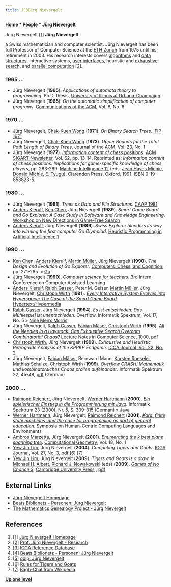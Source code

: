 ```yaml
---
title: JC3BCrg Nievergelt
---
```

**[Home](Home "Home") \* [People](People "People") \* Jürg Nievergelt**



 [](http://www.jn.inf.ethz.ch/index.html) Jürg Nievergelt <a id="cite-note-1" href="#cite-ref-1">[1]</a> 
**Jürg Nievergelt**,  

a Swiss mathematician and computer scientist. Jürg Nievergelt has been full Professor of Computer Science at the [ETH Zurich](ETH_Zurich "ETH Zurich") from 1975 until his retirement in 2003. His research interests covers [algorithms](Algorithms "Algorithms") and [data structures](Data "Data"), interactive systems, [user interfaces](https://en.wikipedia.org/wiki/User_interface), heuristic and [exhaustive search](Brute-Force "Brute-Force"), and [parallel computation](https://en.wikipedia.org/wiki/Parallel_computing) <a id="cite-note-2" href="#cite-ref-2">[2]</a>. 



### 1965 ...


* Jürg Nievergelt (**1965**). *Applications of automata theory to programming*. Ph.D. thesis, [University of Illinois at Urbana-Champaign](University_of_Illinois_at_Urbana-Champaign "University of Illinois at Urbana-Champaign")
* Jürg Nievergelt (**1965**). *On the automatic simplification of computer programs*. [Communications of the ACM](ACM#Communications "ACM"), Vol. 8, No. 6


### 1970 ...


* Jürg Nievergelt, [Chak-Kuen Wong](Mathematician#CKWong "Mathematician") (**1971**). *On Binary Search Trees*. [IFIP 1971](Conferences#IFIP5 "Conferences")
* Jürg Nievergelt, [Chak-Kuen Wong](Mathematician#CKWong "Mathematician") (**1973**). *Upper Bounds for the Total Path Length of Binary Trees*. [Journal of the ACM](ACM#Journal "ACM"), Vol. 20, No. 1
* Jürg Nievergelt (**1977**). *[Information content of chess positions](Workshop_Chess_and_Mathematics#Information "Workshop Chess and Mathematics").* [ACM SIGART Newsletter](ACM#SIG "ACM"), Vol. 62, pp. 13-14. Reprinted as: *Information content of chess positions: Implications for game-specific knowledge of chess players*, pp. 283-289. [Machine Intelligence 12](http://www.doc.ic.ac.uk/~shm/MI/mi12.html) (eds. [Jean Hayes Michie](Jean_Hayes_Michie "Jean Hayes Michie"), [Donald Michie](Donald_Michie "Donald Michie"), [E. Tyugu](http://www.cs.ioc.ee/~tyugu/)). Clarendon Press, Oxford, 1991. ISBN 0-19-853823-5.


### 1980 ...


* Jürg Nievergelt (**1981**). *Trees as Data and File Structures*. [CAAP 1981](https://dblp.uni-trier.de/db/conf/caap/caap81.html)
* [Anders Kierulf](Anders_Kierulf "Anders Kierulf"), [Ken Chen](Keh-Hsun_Chen "Keh-Hsun Chen"), Jürg Nievergelt (**1989**). *Smart Game Board and Go Explorer: A Case Study in Software and Knowledge Engineering*. [Workshop on New Directions in Game-Tree Search](WCCC_1989#Workshop "WCCC 1989")
* [Anders Kierulf](Anders_Kierulf "Anders Kierulf"), Jürg Nievergelt (**1989**). *Swiss Explorer blunders its way into winning the first computer Go Olympiad*. [Heuristic Programming in Artificial Intelligence 1](1st_Computer_Olympiad#Workshop "1st Computer Olympiad")


### 1990 ...


* [Ken Chen](Keh-Hsun_Chen "Keh-Hsun Chen"), [Anders Kierulf](Anders_Kierulf "Anders Kierulf"), [Martin Müller](Martin_M%C3%BCller "Martin Müller"), Jürg Nievergelt (**1990**). *The Design and Evolution of Go Explorer*. [Computers, Chess, and Cognition](Computers,_Chess,_and_Cognition "Computers, Chess, and Cognition"), pp. 271-285  » [Go](Go "Go")
* Jürg Nievergelt (**1990**). *[Computer science for teachers](http://beat.doebe.li/bibliothek/t02526.html)*. 3rd Intern. Conference on Computer Assisted Learning
* [Anders Kierulf](Anders_Kierulf "Anders Kierulf"), [Ralph Gasser](Ralph_Gasser "Ralph Gasser"), Peter M. Geiser, [Martin Müller](Martin_M%C3%BCller "Martin Müller"), Jürg Nievergelt, [Christoph Wirth](Christoph_Wirth "Christoph Wirth") (**1991**). *[Every Interactive System Evolves into Hyperspace: The Case of the Smart Game Board](https://link.springer.com/chapter/10.1007/978-3-642-76698-5_16)*. [Hypertext/Hypermedia](https://dblp.uni-trier.de/db/conf/him/him1991.html)
* [Ralph Gasser](Ralph_Gasser "Ralph Gasser"), Jürg Nievergelt (**1994**). *Es ist entschieden: Das Mühlespiel ist unentschieden*. Overflow. Informatik Spektrum, Vol. 17, No. 5 » [Nine Men’s Morris](Nine_Men%E2%80%99s_Morris "Nine Men’s Morris")
* Jürg Nievergelt, [Ralph Gasser](Ralph_Gasser "Ralph Gasser"), [Fabian Mäser](Fabian_M%C3%A4ser "Fabian Mäser"), [Christoph Wirth](Christoph_Wirth "Christoph Wirth") (**1995**). *[All the Needles in a Haystack: Can Exhaustive Search Overcom Combinatorial Chaos?](https://link.springer.com/chapter/10.1007/BFb0015248)* [Lecture Notes in Computer Science](https://en.wikipedia.org/wiki/Lecture_Notes_in_Computer_Science), 1000, [pdf](http://www.cis.umassd.edu/~ivalova/Spring08/cis412/Old/NH-ESOCC.PDF)
* [Christoph Wirth](Christoph_Wirth "Christoph Wirth"), Jürg Nievergelt (**1999**). *Exhaustive and Heuristic Retrograde Analysis of the KPPKP Endgame.* [ICCA Journal, Vol. 22, No. 2](ICGA_Journal#22_2 "ICGA Journal")
* Jürg Nievergelt, [Fabian Mäser](Fabian_M%C3%A4ser "Fabian Mäser"), Bernward Mann, [Karsten Roeseler](http://www.math.uni-goettingen.de/roeseler/), [Mathias Schulze](http://www.math.okstate.edu/~mschulze/), [Christoph Wirth](Christoph_Wirth "Christoph Wirth") (**1999**). *Overflow CRASH! Mathematik und kombinatorsiches Chaos prallen aufeinander*. Informatik Spektrum 22, 45-48, [pdf](http://www.math.okstate.edu/~mschulze/download/crash.pdf) (German)


### 2000 ...


* [Raimond Reichert](http://beat.doebe.li/bibliothek/p01018.html), Jürg Nievergelt, [Werner Hartmann](http://beat.doebe.li/bibliothek/p00342.html) (**2000**). *[Ein spielerischer Einstieg in die Programmierung mit Java](http://beat.doebe.li/bibliothek/t02012.html)*. Informatik Spektrum 23 (2000), Nr. 5, S. 309-315 (German) » [Java](Java "Java")
* [Werner Hartmann](http://beat.doebe.li/bibliothek/p00342.html), Jürg Nievergelt, [Raimond Reichert](http://beat.doebe.li/bibliothek/p01018.html) (**2001**). *[Kara, finite state machines, and the case for programming as part of general education](http://beat.doebe.li/bibliothek/t03418.html)*. Symposia on Human-Centric Computing Languages and Environments
* [Ambros Marzetta](Ambros_Marzetta "Ambros Marzetta"), Jürg Nievergelt (**2001**). *[Enumerating the k best plane spanning tree](https://www.sciencedirect.com/science/article/pii/S0925772100000298?via%3Dihub)*. [Computational Geometry](https://en.wikipedia.org/wiki/Computational_Geometry_(journal)), Vol. 18, No. 1
* [Yew Jin Lim](Yew_Jin_Lim "Yew Jin Lim"), Jürg Nievergelt (**2004**). *Computing Tigers and Goats.* [ICGA Journal, Vol. 27, No. 3](ICGA_Journal#27_3 "ICGA Journal"), [pdf](http://www.yewjin.com/storage/papers/Computing_Tigers_And_Goats.pdf) <a id="cite-note-6" href="#cite-ref-6">[6]</a> <a id="cite-note-7" href="#cite-ref-7">[7]</a>
* [Yew Jin Lim](Yew_Jin_Lim "Yew Jin Lim"), Jürg Nievergelt (**2009**). *Tigers and Goats is a draw.* in [Michael H. Albert](index.php?title=Michael_H._Albert&action=edit&redlink=1 "Michael H. Albert (page does not exist)"), [Richard J. Nowakowski](Richard_J._Nowakowski "Richard J. Nowakowski") (eds) (**2009**). *[Games of No Chance 3](http://library.msri.org/books/Book56/index.html)*. [Cambridge University Press](https://en.wikipedia.org/wiki/Cambridge_University_Press) , [pdf](http://library.msri.org/books/Book56/files/22jin.pdf)


## External Links


* [Jürg Nievergelt Homepage](http://www.jn.inf.ethz.ch/index.html)
* [Beats Biblionetz - Personen: Jürg Nievergelt](http://beat.doebe.li/bibliothek/p01118.html)
* [The Mathematics Genealogy Project - Jürg Nievergelt](http://genealogy.math.ndsu.nodak.edu/id.php?id=812)


## References


1. <a id="cite-ref-1" href="#cite-note-1">[1]</a> [Jürg Nievergelt Homepage](http://www.jn.inf.ethz.ch/index.html)
2. <a id="cite-ref-2" href="#cite-note-2">[2]</a> [Prof. Jürg Nievergelt - Research](http://www.jn.inf.ethz.ch/research.html)
3. <a id="cite-ref-3" href="#cite-note-3">[3]</a> [ICGA Reference Database](ICGA_Journal#RefDB "ICGA Journal")
4. <a id="cite-ref-4" href="#cite-note-4">[4]</a> [Beats Biblionetz - Personen: Jürg Nievergelt](http://beat.doebe.li/bibliothek/p01118.html)
5. <a id="cite-ref-5" href="#cite-note-5">[5]</a> [dblp: Jürg Nievergelt](https://dblp.uni-trier.de/pers/hd/n/Nievergelt:J=uuml=rg)
6. <a id="cite-ref-6" href="#cite-note-6">[6]</a> [Rules for Tigers and Goats](http://www.mastersgames.com/rules/tigers-goats-rules.htm)
7. <a id="cite-ref-7" href="#cite-note-7">[7]</a> [Bagh-Chal from Wikipedia](https://en.wikipedia.org/wiki/Bagh-Chal)

**[Up one level](People "People")**







 
